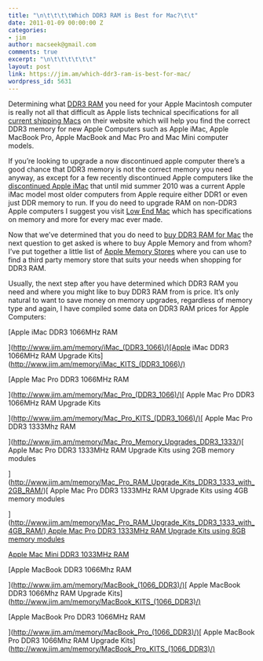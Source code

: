 ```yaml
---
title: "\n\t\t\t\tWhich DDR3 RAM is Best for Mac?\t\t"
date: 2011-01-09 00:00:00 Z
categories:
- jim
author: macseek@gmail.com
comments: true
excerpt: "\n\t\t\t\t\t\t"
layout: post
link: https://jim.am/which-ddr3-ram-is-best-for-mac/
wordpress_id: 5631
---
```


Determining what [DDR3 RAM](http://amzn.to/2oA2gjC) you need for your Apple Macintosh computer is really not all that difficult as Apple lists technical specifications for all [current shipping Macs](http://www.apple.com/mac/) on their website which will help you find the correct DDR3 memory for new Apple Computers such as Apple iMac, Apple MacBook Pro, Apple MacBook and Mac Pro and Mac Mini computer models.




If you’re looking to upgrade a now discontinued apple computer there’s a good chance that DDR3 memory is not the correct memory you need anyway, as except for a few recently discontinued Apple computers like the [discontinued Apple iMac](http://www.jim.am/memory/iMac_(DDR3_1066)/) that until mid summer 2010 was a current Apple iMac model most older computers from Apple require either DDR1 or even just DDR memory to run. If you do need to upgrade RAM on non-DDR3 Apple computers I suggest you visit [Low End Mac](http://www.lowendmac.com) which has specifications on memory and more for every mac ever made.




Now that we’ve determined that you do need to [buy DDR3 RAM for Mac](http://www.jim.am) the next question to get asked is where to buy Apple Memory and from whom? I’ve put together a little list of [Apple Memory Stores](http://www.jim.am/where-to-buy-computer-memory-upgrades/) where you can use to find a third party memory store that suits your needs when shopping for DDR3 RAM.




Usually, the next step after you have determined which DDR3 RAM you need and where you might like to buy DDR3 RAM from is price. It’s only natural to want to save money on memory upgrades, regardless of memory type and again, I have compiled some data on DDR3 RAM prices for Apple Computers:




[Apple iMac DDR3 1066MHz RAM




](http://www.jim.am/memory/iMac_(DDR3_1066)/)[Apple iMac DDR3 1066MHz RAM Upgrade Kits](http://www.jim.am/memory/iMac_KITS_(DDR3_1066)/)




[Apple Mac Pro DDR3 1066MHz RAM




](http://www.jim.am/memory/Mac_Pro_(DDR3_1066)/)[ Apple Mac Pro DDR3 1066MHz RAM Upgrade Kits




](http://www.jim.am/memory/Mac_Pro_KITS_(DDR3_1066)/)[ Apple Mac Pro DDR3 1333Mhz RAM




](http://www.jim.am/memory/Mac_Pro_Memory_Upgrades_DDR3_1333/)[ Apple Mac Pro DDR3 1333MHz RAM Upgrade Kits using 2GB memory modules




](http://www.jim.am/memory/Mac_Pro_RAM_Upgrade_Kits_DDR3_1333_with_2GB_RAM/)[ Apple Mac Pro DDR3 1333MHz RAM Upgrade Kits using 4GB memory modules




](http://www.jim.am/memory/Mac_Pro_RAM_Upgrade_Kits_DDR3_1333_with_4GB_RAM/)[ Apple Mac Pro DDR3 1333MHz RAM Upgrade Kits using 8GB memory modules](http://www.jim.am/memory/Mac_Pro_RAM_Upgrade_Kits_DDR3_1333_with_8GB_RAM/)




[Apple Mac Mini DDR3 1033MHz RAM](http://www.jim.am/memory/Mac_Mini_(1066_DDR3)/)




[Apple MacBook DDR3 1066Mhz RAM




](http://www.jim.am/memory/MacBook_(1066_DDR3)/)[ Apple MacBook DDR3 1066Mhz RAM Upgrade Kits](http://www.jim.am/memory/MacBook_KITS_(1066_DDR3)/)




[Apple MacBook Pro DDR3 1066MHz RAM




](http://www.jim.am/memory/MacBook_Pro_(1066_DDR3)/)[ Apple MacBook Pro DDR3 1066Mhz RAM Upgrade Kits](http://www.jim.am/memory/MacBook_Pro_KITS_(1066_DDR3)/)


		
